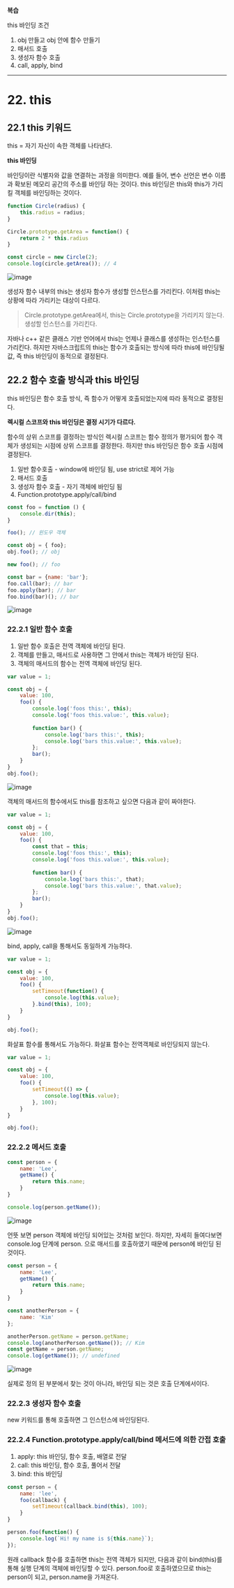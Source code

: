 **복습**

this 바인딩 조건

1. obj 만들고 obj 안에 함수 만들기
2. 매서드 호출
3. 생성자 함수 호출
4. call, apply, bind

---

# 22. this
## 22.1 this 키워드

this = 자기 자신이 속한 객체를 나타낸다.

**this 바인딩**

바인딩이란 식별자와 값을 연결하는 과정을 의미한다.
예를 들어, 변수 선언은 변수 이름과 확보된 메모리 공간의 주소를 바인딩 하는 것이다.
this 바인딩은 this와 this가 가리킬 객체를 바인딩하는 것이다.

```javascript
function Circle(radius) {
    this.radius = radius;
}

Circle.prototype.getArea = function() {
    return 2 * this.radius
}

const circle = new Circle(2);
console.log(circle.getArea()); // 4
```

![image](https://github.com/user-attachments/assets/9fc7fa31-a206-426f-b114-50b7f5c1950c)

생성자 함수 내부의 this는 생성자 함수가 생성할 인스턴스를 가리킨다.
이처럼 this는 상황에 따라 가리키는 대상이 다르다.

> Circle.prototype.getArea에서, this는 Circle.prototype을 가리키지 않는다.
> 생성할 인스턴스를 가리킨다.

자바나 c++ 같은 클래스 기반 언어에서 this는 언제나 클래스를 생성하는 인스턴스를 가리킨다.
하지만 자바스크립트의 this는 함수가 호출되는 방식에 따라 this에 바인딩될 값,
즉 this 바인딩이 동적으로 결정된다.

## 22.2 함수 호출 방식과 this 바인딩

this 바인딩은 함수 호출 방식, 즉 함수가 어떻게 호출되었는지에 따라 동적으로 결정된다.

**렉시컬 스코프와 this 바인딩은 결정 시기가 다르다.**

함수의 상위 스코프를 결정하는 방식인 렉시컬 스코프는 함수 정의가 평가되어 함수 객체가 생성되는 시점에
상위 스코프를 결정한다.
하지만 this 바인딩은 함수 호출 시점에 결정된다.

1. 일반 함수호출 - window에 바인딩 됨, use strict로 제어 가능
2. 매서드 호출
3. 생성자 함수 호출 - 자기 객체에 바인딩 됨
4. Function.prototype.apply/call/bind

```javascript
const foo = function () {
    console.dir(this);
}

foo(); // 윈도우 객체

const obj = { foo};
obj.foo(); // obj

new foo(); // foo

const bar = {name: 'bar'};
foo.call(bar); // bar
foo.apply(bar); // bar
foo.bind(bar)(); // bar
```

![image](https://github.com/user-attachments/assets/7fdd5750-b6d4-4a44-bb34-cbfa45660c3b)

### 22.2.1 일반 함수 호출

1. 일반 함수 호출은 전역 객체에 바인딩 된다.
2. 객체를 만들고, 매서드로 사용하면 그 안에서 this는 객체가 바인딩 된다.
3. 객체의 매서드의 함수는 전역 객체에 바인딩 된다.

```javascript
var value = 1;

const obj = {
    value: 100,
    foo() {
        console.log('foos this:', this);
        console.log('foos this.value:', this.value);
        
        function bar() {
            console.log('bars this:', this);
            console.log('bars this.value:', this.value);
        };
        bar();
    }
}
obj.foo();
```


![image](https://github.com/user-attachments/assets/56483e6a-9ead-4e02-80a1-8d93b712e670)

객체의 매서드의 함수에서도 this를 참조하고 싶으면 다음과 같이 짜야한다.

```javascript
var value = 1;

const obj = {
    value: 100,
    foo() {
        const that = this;
        console.log('foos this:', this);
        console.log('foos this.value:', this.value);
        
        function bar() {
            console.log('bars this:', that);
            console.log('bars this.value:', that.value);
        };
        bar();
    }
}
obj.foo();
```


![image](https://github.com/user-attachments/assets/f893fdbb-11c9-48d8-9e97-81957b8eff3e)

bind, apply, call을 통해서도 동일하게 가능하다.

```javascript
var value = 1;

const obj = {
    value: 100,
    foo() {
        setTimeout(function() {
            console.log(this.value);
        }.bind(this), 100);
    }
}

obj.foo();
```

화살표 함수를 통해서도 가능하다.
화살표 함수는 전역객체로 바인딩되지 않는다.

```javascript
var value = 1;

const obj = {
    value: 100,
    foo() {
        setTimeout(() => {
            console.log(this.value);
        }, 100);
    }
}

obj.foo();
```

### 22.2.2 메서드 호출

```javascript
const person = {
    name: 'Lee',
    getName() {
        return this.name;
    }
}

console.log(person.getName());
```

![image](https://github.com/user-attachments/assets/18507edc-0a1f-4af7-8ffa-8e1278bed624)


언뜻 보면 person 객체에 바인딩 되어있는 것처럼 보인다.
하지만, 자세히 들여다보면 console.log 단계에 person. 으로 매서드를 호출하였기 때문에 person에 바인딩 된 것이다.

```javascript
const person = {
    name: 'Lee',
    getName() {
        return this.name;
    }
}

const anotherPerson = {
    name: 'Kim'
};

anotherPerson.getName = person.getName;
console.log(anotherPerson.getName()); // Kim
const getName = person.getName;
console.log(getName()); // undefined
```


![image](https://github.com/user-attachments/assets/1059ae80-eba1-4f41-bfb6-b71fb878bb4d)

실제로 정의 된 부분에서 찾는 것이 아니라, 바인딩 되는 것은 호출 단계에서이다.

### 22.2.3 생성자 함수 호출

new 키워드를 통해 호출하면 그 인스턴스에 바인딩된다.

### 22.2.4 Function.prototype.apply/call/bind 메서드에 의한 간접 호출

1. apply: this 바인딩, 함수 호출, 배열로 전달
2. call: this 바인딩, 함수 호출, 풀어서 전달
3. bind: this 바인딩

```javascript
const person = {
    name: 'lee',
    foo(callback) {
        setTimeout(callback.bind(this), 100);
    }
}

person.foo(function() {
    console.log(`Hi! my name is ${this.name}`);
});
```

원래 callback 함수를 호출하면 this는 전역 객체가 되지만,
다음과 같이 bind(this)를 통해 실행 단계의 객체에 바인딩할 수 있다.
person.foo로 호출하였으므로 this는 person이 되고, person.name을 가져온다.
